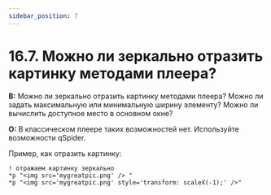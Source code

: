 ```yaml
---
sidebar_position: 7
---
```


# 16.7. Можно ли зеркально отразить картинку методами плеера?
<!-- [:faq_16_07] -->

**В:**    Можно ли зеркально отразить картинку методами плеера?
    Можно ли задать максимальную или минимальную ширину элементу?
    Можно ли вычислить доступное место в основном окне?

**О:**
В классическом плеере таких возможностей нет. Используйте возможности qSpider.

Пример, как отразить картинку:
```qsp
! отражаем картинку зеркально
*p "<img src='mygreatpic.png' /> "
*p "<img src='mygreatpic.png' style='transform: scaleX(-1);' />"
```
